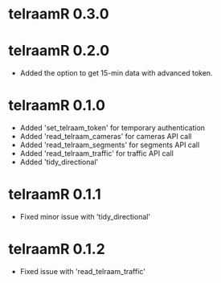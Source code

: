 # telraamR 0.3.0

# telraamR 0.2.0

-   Added the option to get 15-min data with advanced token.

# telraamR 0.1.0

-   Added 'set_telraam_token' for temporary authentication 
-   Added 'read_telraam_cameras' for cameras API call
-   Added 'read_telraam_segments' for segments API call
-   Added 'read_telraam_traffic' for traffic API call
-   Added 'tidy_directional'

# telraamR 0.1.1

-   Fixed minor issue with 'tidy_directional'

# telraamR 0.1.2

-   Fixed issue with 'read_telraam_traffic'

